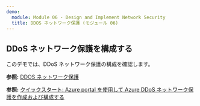```yaml
---
demo:
  module: Module 06 - Design and Implement Network Security
  title: DDOS ネットワーク保護 (モジュール 06)
---
```

## DDoS ネットワーク保護を構成する

このデモでは、DDoS ネットワーク保護の構成を確認します。

**参照:** [DDOS ネットワーク保護](https://learn.microsoft.com/azure/ddos-protection/manage-ddos-protection)

**参照:** [クイックスタート: Azure portal を使用して Azure DDoS ネットワーク保護を作成および構成する](https://learn.microsoft.com/azure/ddos-protection/manage-ddos-protection)
